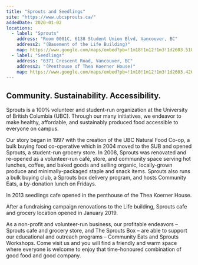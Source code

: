 ```yaml
---
title: "Sprouts and Seedlings"
site: "https://www.ubcsprouts.ca/"
addedDate: 2020-01-02
locations:
  - label: "Sprouts"
    address: "Room 0001C, 6138 Student Union Blvd, Vancouver, BC"
    address2: "(Basement of the Life Building)"
    map: https://www.google.com/maps/embed?pb=!1m18!1m12!1m3!1d2603.5189834109747!2d-123.25203358409166!3d49.26656247932955!2m3!1f0!2f0!3f0!3m2!1i1024!2i768!4f13.1!3m3!1m2!1s0x548672b65568b651%3A0x2223047b4287229e!2sSprouts!5e0!3m2!1sen!2sca!4v1578326215239!5m2!1sen!2sca
  - label: "Seedlings"
    address: "6371 Crescent Road, Vancouver, BC"
    address2: "(Penthouse of Thea Koerner House)"
    map: https://www.google.com/maps/embed?pb=!1m18!1m12!1m3!1d2603.426846566702!2d-123.26007838409146!3d49.26830857932963!2m3!1f0!2f0!3f0!3m2!1i1024!2i768!4f13.1!3m3!1m2!1s0x548672b3e46dbacd%3A0xb5527647ea6e0d49!2sSeedlings!5e0!3m2!1sen!2sca!4v1578326249128!5m2!1sen!2sca
---
```


## Community. Sustainability. Accessibility.

Sprouts is a 100% volunteer and student-run organization at the University of British Columbia (UBC). Through our many initiatives, we endeavor to make healthy, affordable, and sustainably produced food accessible to everyone on campus.

<!--more-->

Our story began in 1997 with the creation of the UBC Natural Food Co-op, a bulk buying food co-operative which in 2004 moved to the SUB and opened Sprouts, a student-run grocery store.
In 2008, Sprouts was renovated and re-opened as a volunteer-run café, store, and community space serving hot lunches, coffee, and baked goods and selling organic, locally-grown produce and minimally-packaged staple and snack items. Sprouts also runs a bulk buying club, a Sprouts box delivery program, and hosts Community Eats, a by-donation lunch on Fridays.

In 2013 seedlings cafe opened in the penthouse of the Thea Koerner House.

After a fundraising campaign renovations to the Life building, Sprouts cafe and grocery location opened in January 2019.

As a non-profit and volunteer-run business, our profitable endeavors – Sprouts cafe and grocery store, and The Sprouts Box – are able to support our educational and outreach programs – Community Eats and Sprouts Workshops. Come visit us and you will find a friendly and warm space where everyone is welcome to enjoy that time-honoured combination of good food and good company.
